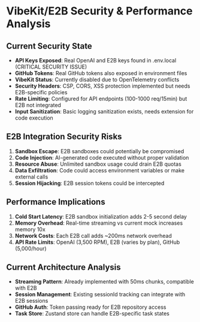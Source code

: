 # VibeKit/E2B Security & Performance Analysis

## Current Security State
- **API Keys Exposed**: Real OpenAI and E2B keys found in .env.local (CRITICAL SECURITY ISSUE)
- **GitHub Tokens**: Real GitHub tokens also exposed in environment files
- **VibeKit Status**: Currently disabled due to OpenTelemetry conflicts
- **Security Headers**: CSP, CORS, XSS protection implemented but needs E2B-specific policies
- **Rate Limiting**: Configured for API endpoints (100-1000 req/15min) but E2B not integrated
- **Input Sanitization**: Basic logging sanitization exists, needs extension for code execution

## E2B Integration Security Risks
1. **Sandbox Escape**: E2B sandboxes could potentially be compromised
2. **Code Injection**: AI-generated code executed without proper validation
3. **Resource Abuse**: Unlimited sandbox usage could drain E2B quotas
4. **Data Exfiltration**: Code could access environment variables or make external calls
5. **Session Hijacking**: E2B session tokens could be intercepted

## Performance Implications
1. **Cold Start Latency**: E2B sandbox initialization adds 2-5 second delay
2. **Memory Overhead**: Real-time streaming vs current mock increases memory 10x
3. **Network Costs**: Each E2B call adds ~200ms network overhead
4. **API Rate Limits**: OpenAI (3,500 RPM), E2B (varies by plan), GitHub (5,000/hour)

## Current Architecture Analysis
- **Streaming Pattern**: Already implemented with 50ms chunks, compatible with E2B
- **Session Management**: Existing sessionId tracking can integrate with E2B sessions
- **GitHub Auth**: Token passing ready for E2B repository access
- **Task Store**: Zustand store can handle E2B-specific task states